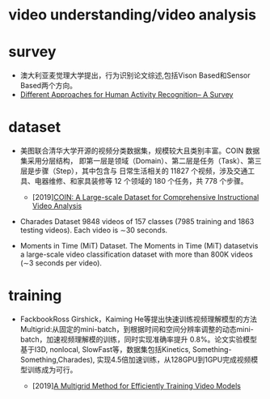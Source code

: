 # video understanding/video analysis

# survey
 - 澳大利亚麦觉理大学提出，行为识别论文综述,包括Vison Based和Sensor Based两个方向。
  - [Different Approaches for Human Activity Recognition– A Survey](https://arxiv.org/pdf/1906.05074.pdf)

# dataset
- 美图联合清华大学开源的视频分类数据集，规模较大且类别丰富。COIN 数据集采用分层结构，
即第一层是领域（Domain）、第二层是任务（Task）、第三层是步骤（Step），其中包含与
日常生活相关的 11827 个视频，涉及交通工具、电器维修、和家具装修等 12 个领域的 180
 个任务，共 778 个步骤。

  - [2019][COIN: A Large-scale Dataset for Comprehensive Instructional Video Analysis](https://arxiv.org/pdf/1903.02874.pdf)

- Charades Dataset
9848 videos of 157 classes (7985 training and 1863 testing videos). Each video is ∼30 seconds.

- Moments in Time (MiT) Dataset.
The Moments in Time (MiT) datasetvis a large-scale video classification dataset with more than 800K videos (∼3 seconds per video).


# training

- FackbookRoss Girshick，Kaiming He等提出快速训练视频理解模型的方法Multigrid:从固定的mini-batch，到根据时间和空间分辨率调整的动态mini-batch，加速视频理解模的训练，同时实现准确率提升
0.8%。论文实验模型基于I3D, nonlocal, SlowFast等，数据集包括Kinetics, Something-Something,Charades), 实现4.5倍加速训练，从128GPU到1GPU完成视频模型训练成为可行。

  - [2019][A Multigrid Method for Efficiently Training Video Models](https://arxiv.org/pdf/1912.00998.pdf)
